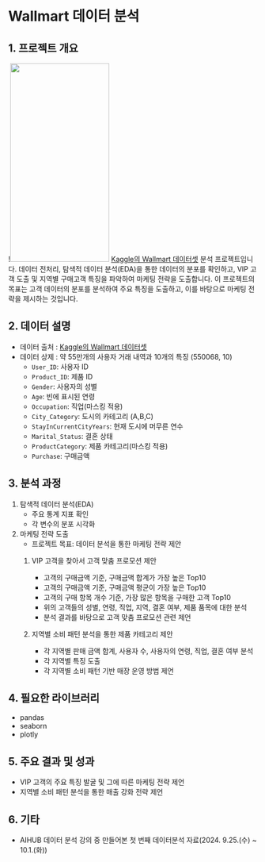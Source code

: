 # Wallmart 데이터 분석

## 1. 프로젝트 개요
!<img src="https://github.com/user-attachments/assets/a57a4309-f336-4c08-b55b-402c2223dbc4" width="200" height="400"/>
[Kaggle의 Wallmart 데이터셋](https://www.kaggle.com/datasets/devarajv88/walmart-sales-dataset) 분석 프로젝트입니다. 데이터 전처리, 탐색적 데이터 분석(EDA)을 통한 데이터의 분포를 확인하고, VIP 고객 도출 및 지역별 구매고객 특징을 파악하여 마케팅 전략을 도출합니다. 
이 프로젝트의 목표는 고객 데이터의 분포를 분석하여 주요 특징을 도출하고, 이를 바탕으로 마케팅 전략을 제시하는 것입니다. 

## 2. 데이터 설명
- 데이터 출처 : [Kaggle의 Wallmart 데이터셋](https://www.kaggle.com/datasets/devarajv88/walmart-sales-dataset) 
- 데이터 상제 : 약 55만개의 사용자 거래 내역과 10개의 특징 (550068, 10)
  - `User_ID`: 사용자 ID
  - `Product_ID`: 제품 ID
  - `Gender`: 사용자의 성별
  - `Age`: 빈에 표시된 연령
  - `Occupation`: 직업(마스킹 적용)
  - `City_Category`: 도시의 카테고리 (A,B,C)
  - `StayInCurrentCityYears`: 현재 도시에 머무른 연수
  - `Marital_Status`: 결혼 상태
  - `ProductCategory`: 제품 카테고리(마스킹 적용)
  - `Purchase`: 구매금액

## 3. 분석 과정
1. 탐색적 데이터 분석(EDA)
     - 주요 통계 지표 확인
     - 각 변수의 분포 시각화
2. 마케팅 전략 도출
   - 프로젝트 목표: 데이터 분석을 통한 마케팅 전략 제안
    1) VIP 고객을 찾아서 고객 맞춤 프로모션 제안
       - 고객의 구매금액 기준, 구매금액 합계가 가장 높은 Top10
       - 고객의 구매금액 기준, 구매금액 평균이 가장 높은 Top10
       - 고객의 구매 항목 개수 기준, 가장 많은 항목을 구매한 고객 Top10
       - 위의 고객들의 성별, 연령, 직업, 지역, 결혼 여부, 제품 품목에 대한 분석
       - 분석 결과를 바탕으로 고객 맞춤 프로모션 관련 제언

    2) 지역별 소비 패턴 분석을 통한 제품 카테고리 제안
       - 각 지역별 판매 금액 합계, 사용자 수, 사용자의 연령, 직업, 결혼 여부 분석
       - 각 지역별 특징 도출
       - 각 지역별 소비 패턴 기반 매장 운영 방법 제언

## 4. 필요한 라이브러리
- pandas
- seaborn
- plotly

## 5. 주요 결과 및 성과
- VIP 고객의 주요 특징 발굴 및 그에 따른 마케팅 전략 제언
- 지역별 소비 패턴 분석을 통한 매출 강화 전략 제언

## 6. 기타
- AIHUB 데이터 분석 강의 중 만들어본 첫 번째 데이터분석 자료(2024. 9.25.(수) ~ 10.1.(화))
